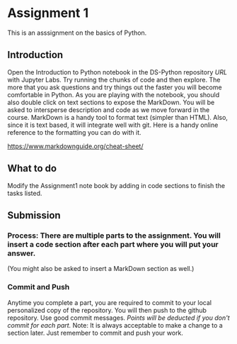 # Assignment 1
This is an asssignment on the basics of Python.

## Introduction
Open the Introduction to Python notebook in the DS-Python repository _URL_ with Jupyter Labs.  Try running the chunks of code and then explore.  The more that you ask questions and try things out the faster you will become comfortable in Python.   As you are playing with the notebook, you should also double click on text sections to expose the MarkDown.  You will be asked to intersperse description and code as we move forward in the course. MarkDown is a handy tool to format text (simpler than HTML).  Also, since it is text based, it will integrate well with git.  Here is a handy online reference to the formatting you can do with it.

https://www.markdownguide.org/cheat-sheet/

## What to do
Modify the Assignment1 note book by adding in code sections to finish the tasks listed.
## Submission
### Process:  There are multiple parts to the assignment. You will insert a code section after each part where you will put your answer.
(You might also be asked to insert a MarkDown section as well.) 
### Commit and Push
Anytime you complete a part, you are required to commit to your local personalized copy of the repository. You will then push to the github repository.  Use good commit messages.  _Points will be deducted if you don't commit for each part._  Note:  It is always acceptable to make a change to a section later. Just remember to commit and push your work.

